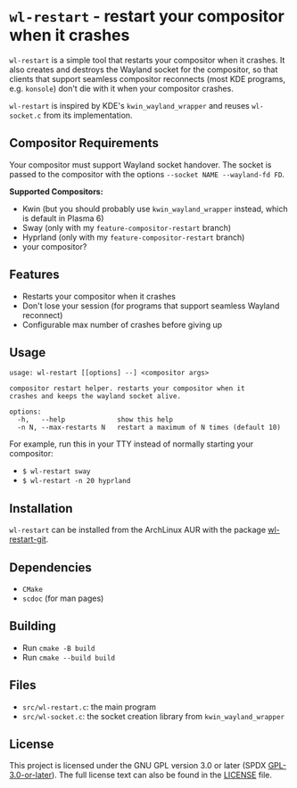 # `wl-restart` - restart your compositor when it crashes

`wl-restart` is a simple tool that restarts your compositor when it crashes. It
also creates and destroys the Wayland socket for the compositor, so that
clients that support seamless compositor reconnects (most KDE programs, e.g.
`konsole`) don't die with it when your compositor crashes.

`wl-restart` is inspired by KDE's `kwin_wayland_wrapper` and reuses
`wl-socket.c` from its implementation.

## Compositor Requirements

Your compositor must support Wayland socket handover. The socket is passed to
the compositor with the options `--socket NAME --wayland-fd FD`.

**Supported Compositors:**

- Kwin (but you should probably use `kwin_wayland_wrapper` instead, which is default in Plasma 6)
- Sway (only with my `feature-compositor-restart` branch)
- Hyprland (only with my `feature-compositor-restart` branch)
- your compositor?

## Features

- Restarts your compositor when it crashes
- Don't lose your session (for programs that support seamless Wayland reconnect)
- Configurable max number of crashes before giving up

## Usage

```
usage: wl-restart [[options] --] <compositor args>

compositor restart helper. restarts your compositor when it
crashes and keeps the wayland socket alive.

options:
  -h,   --help             show this help
  -n N, --max-restarts N   restart a maximum of N times (default 10)
```

For example, run this in your TTY instead of normally starting your compositor:

- `$ wl-restart sway`
- `$ wl-restart -n 20 hyprland`

## Installation

`wl-restart` can be installed from the ArchLinux AUR with the package
[wl-restart-git](https://aur.archlinux.org/packages/wl-restart-git).

## Dependencies

- `CMake`
- `scdoc` (for man pages)

## Building

- Run `cmake -B build`
- Run `cmake --build build`

## Files

- `src/wl-restart.c`: the main program
- `src/wl-socket.c`: the socket creation library from `kwin_wayland_wrapper`

## License

This project is licensed under the GNU GPL version 3.0 or later (SPDX
[GPL-3.0-or-later](https://spdx.org/licenses/GPL-3.0-or-later.html)). The full
license text can also be found in the [LICENSE](/LICENSE) file.
